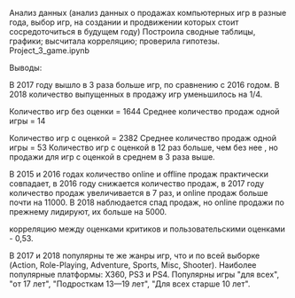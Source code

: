 Анализ данных (анализ данных о продажах компьютерных игр в разные года, выбор игр, на создании и продвижении которых стоит сосредоточиться в будущем году) Построила сводные таблицы, графики; высчитала корреляцию; проверила гипотезы. Project_3_game.ipynb

Выводы:

В 2017 году вышло в 3 раза больше игр, по сравнению с 2016 годом. В 2018 количество выпущенных в продажу игр уменьшилось на 1/4.

Количество игр без оценки = 1644
Среднее количество продаж одной игры = 14

Количество игр с оценкой = 2382
Среднее количество продаж одной игры = 53
Количество игр с оценкой в 12 раз больше, чем без нее , но продажи для игр с оценкой в среднем в 3 раза выше.

В 2015 и 2016 годах количество online и offline продаж практически совпадает, в 2016 году снижается количество продаж, в 2017 году количество продаж увеличивается в 7 раз, и online продаж больше почти на 11000. В 2018 наблюдается спад продаж, но online продажи по прежнему лидируют, их больше на 5000.

корреляцию между оценками критиков и пользовательскими оценками - 0,53.

В 2017 и 2018 популярны те же жанры игр, что и по всей выборке (Action, Role-Playing, Adventure, Sports, Misc, Shooter). Наиболее популярные платформы: X360, PS3 и PS4. Популярны игры "для всех", "от 17 лет", "Подросткам 13—19 лет", "Для всех старше 10 лет".
